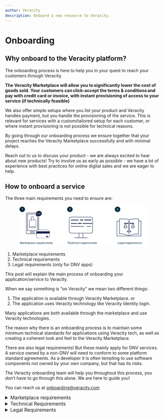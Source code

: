 ```yaml
---
author: Veracity
description: Onboard a new resource to Veracity.
---
```


# Onboarding

## Why onboard to the Veracity platform?

The onboarding process is here to help you in your quest to reach your customers through Veracity.

**The Veracity Marketplace will allow you to significantly lower the cost of goods sold. Your customers can click-accept the terms & conditions and pay with credit card or invoice, with instant provisioning of access to your service (if technically feasible)**  

We also offer simple setups where you list your product and Veracity handles payment, but you handle the provisioning of the service. This is relevant for services with a custom/tailored setup for each customer, or where instant provisioning is not possible for technical reasons. 

By going through our onboarding process we ensure together that your project reaches the Veracity Marketplace successfully and with minimal delays. 

Reach out to us to discuss your product - we are always excited to hear about new products! Try to involve us as early as possible - we have a lot of experience with best practices for online digital sales and we are eager to help.

## How to onboard a service

The three main requirements you need to ensure are:

<figure>
	<img src="assets/generalReq.png"/>
</figure>


1. Marketplace requirements
2. Technical requirements
3. Legal requirements (only for DNV apps) 

This post will explain the main process of onboarding your application/service to Veracity. 

When we say something is “on Veracity” we mean two different things:
1. The application is available through Veracity Marketplace.
   or
2. The application uses Veracity technology like Veracity Identity login. 

Many applications are both available through the marketplace and use Veracity technologies. 

The reason why there is an onboarding process is to maintain some minimum technical standards for applications using Veracity tech, as well as creating a coherent look and feel to the Veracity Marketplace.  

There are also legal requirements! But these mainly apply for DNV services. A service owned by a non-DNV will need to conform to some platform standard agreements. As a developer it is often tempting to use software components not owned by your own company, but that has its risks. 

The Veracity onboarding team will help you throughout this process, you don’t have to go through this alone. We are here to guide you!

You can reach us at  [onboarding@veracity.com](mailto:onboarding@veracity.com)

<details>
   <summary style="font-size: 16px;cursor: pointer">Marketplace requirements</summary>

<span class="h2">Marketplace requirements:</span>

There are some strict limits on what you can do on your own Veracity Marketplace page. 
See more details here:

<span class="h2">[Marketplace - Service presentation](https://developer.veracity.com/services/marketplace)</span>

Learn about the Veracity marketplace

<figure>
	<img src="assets/marketplaceReq.jpg"/>
</figure>

1. Fill out the form. TODO: link
2. Choose some images for your page. TODO: images
3. Send to Veracity.
4. Veracity will construct and draft your page.

We also have the option for self-service of the marketplace pages after the initial draft has been created. Let us know if you’d like access to the self-service tool. 
We’ll iterate together on your marketplace page until you are happy.

Recommendations:
- Keep in mind that not all existing business models work well with online digital sales.
- It does not make sense to cram 47 different product variants on a single marketplace page.
- Keep it to 3-4 product variants maximum, with the option for a “contact us to learn more” approach for more complex variants.
- It is common for 1 or 2 of your product variants to represent a vast majority of your sales - focus on these variants!
- Think about the product variants you see in your daily life online - be it on Netflix, Spotify or any other digital platform.
- Make it easy for your customers to buy! Limit the amount of choices, and make it super clear to your customer what it is they are purchasing.
</details>

<details>
   <summary style="font-size: 16px;cursor: pointer">Technical Requirements</summary>
<span class="h2">Tech requirements are found here:</span>

<span class="h2">[Onboarding your service to Veracity - technical requirements](https://developer.veracity.com/article/veracity-technical-requirements)</span>

<figure>
	<img src="assets/technicalReq.png"/>
</figure>

1. You have to call the Policy API endpoint. This enforces terms-acceptance for users.
2. Users who have not accepted the latest terms & conditions should not be allowed into your app if they use their Veracity account for login.
3. You have to display a logout button.
4. Your app must support different browsers.
5. And you have to think about what sort of data you are storing. If you are storing personal data, then some additional requirements kick in.
</details>


<details>
   <summary style="font-size: 16px;cursor: pointer">Legal Requirements</summary>
<span class="h2">Legal requirements  summarized (only relevant for DNV apps):</span>

All DNV-owned apps need their own set of terms & conditions to provide a legal framework which follows DNV contracting principles. It is important with a tailor made set of terms and conditions for each service to capture legal risks unique for _your_ service.

<figure>
	<img src="assets/legalReq.png"/>
</figure>

We are interested in three main topics: 

1. You need to ensure that you have updated agreements for use of intellectual property not owned by DNV.
2. You need to ensure that you are up to date on GDPR requirements.
3. You have to read the license text.

We’ll ask the following questions:
- Are you using any 3rd party data?
- Are you using any 3rd party components?
- Do you have contracts in place regulating your use of this 3rd party stuff?
- Are you using open source components, and if so, have you looked at the licenses regulating your use of these components? Licenses like GPL and LGPL can contain clauses which can restrict DNV’s ability to sell the product and use of these licenses must be reviewed together with the Veracity onboarding team.
- Have you implemented cookie-consent if it is a webapp? 
And if you are storing personal data, we have to inform our users!

So you have to tell the lawyers so they can create good service-specific terms & conditions for your service. 

We recommend using Snyk to get a good overview of the licenses for your software components (“dependencies”).

**Always read the license text.** They are often quite short, so not a lot of effort. 
There are three categories of open sources licenses you should be aware of: 

1. Permissive licenses, like MIT, Unlicense, Apache 2.0. Permissive licenses are rarely problematic.
2. Hybrids/weak copyleft, like MPL 2.0, LGPL. You must read the license text very carefully in the context of your usage of the dependency. These can create problems if you are not careful, but they are often unproblematic.
3. Copyleft, like GPL and EUPL. These are often problematic and should be avoided. Do your utmost to use another dependency with a more permissive license. If you cannot remove them you must read the license text carefully. Different copyleft licenses may have mutually exclusive requirements, so having two or more copyleft licenses might make your app impossible to legally distribute.

Some public resources concerning licenses:

[Overview with description of most common licenses](https://choosealicense.com/licenses/)

[Table view of common licenses. Rule of thumb: The more blue dots, the more problematic the license.](https://choosealicense.com/appendix/)

[Another resource with overview of licenses](https://opensource.org/licenses)

DNV has good relations with our suppliers of software and components, but some of these contracts are ageing. An example would be a valid contract that allows DNV to use a software in exchange for royalties, however the agreements explicitly lists floppy disks or CD-ROM as the distribution method of the software. That doesn’t support DNV’s preferred delivery model today, and we need to update contracts like these even if both DNV and the software supplier are happy with the status quo. 
</details>
